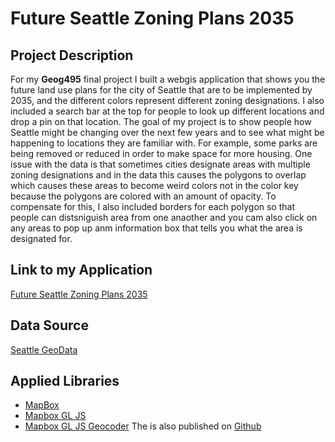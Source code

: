 # Future Seattle Zoning Plans 2035

## Project Description 
For my **Geog495** final project I built a webgis application that shows you the future land use plans for the city of Seattle that are to be implemented by 2035, and the different colors represent different zoning designations. I also included a search bar at the top for people to look up different locations and drop a pin on that location. The goal of my project is to show people how Seattle might be changing over the next few years and to see what might be happening to locations they are familiar with. For example, some parks are being removed or reduced in order to make space for more housing. One issue with the data is that sometimes cities designate areas with multiple zoning designations and in the data this causes the polygons to overlap which causes these areas to become weird colors not in the color key because the polygons are colored with an amount of opacity. To compensate for this, I also included borders for each polygon so that people can distsniguish area from one anaother and you cam also click on any areas to pop up anm information box that tells you what the area is designated for.  

## Link to my Application
[Future Seattle Zoning Plans 2035](https://yodapancake.github.io/geog495_finalproject/)

## Data Source
[Seattle GeoData](https://data-seattlecitygis.opendata.arcgis.com/datasets/SeattleCityGIS::future-land-use-2035/about)

## Applied Libraries
* [MapBox](https://www.mapbox.com/)
* [Mapbox GL JS](https://docs.mapbox.com/mapbox-gl-js/api/)
* [Mapbox GL JS Geocoder](https://api.mapbox.com/mapbox-gl-js/plugins/mapbox-gl-geocoder/v4.7.2/mapbox-gl-geocoder.min.js)
The is also published on [Github](https://github.com/)
